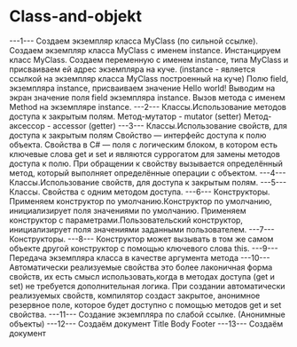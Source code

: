 # Class-and-objekt
---1---
Создаем экземпляр класса MyClass (по сильной ссылке).
Создаем экземпляр класса MyClass с именем instance.
Инстанцируем класс MyClass.
Создаем переменную с именем instance, типа MyClass и присваиваем ей адрес экземпляра на куче. (instance - является ссылкой на экземпляр класса MyClass построенный на куче)
Полю field, экземпляра instance, присваиваем значение Hello world!
Выводим на экран значение поля field экземпляра instance.
Вызов метода с именем Method на экземпляре instance.
---2---
Классы.Использование методов доступа к закрытым полям.
Метод-мутатор - mutator  (setter)
Метод-аксессор -  accessor  (getter)
---3---
Классы.Использование свойств, для доступа к закрытым полям
Свойство — интерфейс доступа к полю объекта. 
Свойства в C# — поля с логическим блоком, в котором есть ключевые слова get и set и являются суррогатом для замены методов доступа к полю. 
При обращении к свойству вызывается определённый метод, который выполняет определённые операции с объектом.
---4---
Классы.Использование свойств, для доступа к закрытым полям.
---5---
Классы. Свойства с одним методом доступа.
---6---
Конструкторы.
Применяем конструктор по умолчанию.Конструктор по умолчанию, инициализирует поля значениями по умолчанию.
Применяем конструктор с параметрами.Пользовательский конструктор, инициализирует поля значениями заданными пользователем.
---7---
Конструкторы.
---8---
Конструктор может вызывать в том же самом объекте другой конструктор с помощью ключевого слова this.
---9---
Передача экземпляра класса в качестве аргумента метода
---10---
Автоматически реализуемые свойства это более лаконичная форма свойств, их есть смысл использовать,когда в методах доступа (get и set) не требуется дополнительная логика. 
При создании автоматически реализуемых свойств, компилятор создаст закрытое, анонимное резервное поле, которое будет доступно с помощью методов get и set свойства.
---11---
Создание экземпляра по слабой ссылке. (Анонимные объекты)
---12---
Создаём документ
 Title
 Вody
 Footer
 ---13---
 Создаём документ
 
